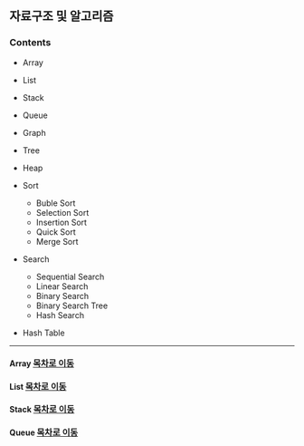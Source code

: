 ## 자료구조 및 알고리즘

### <p id="contents">Contents</p>

* <span id="top">Array</span>
* List
* Stack
* Queue
* Graph
* Tree
* Heap

* Sort
	* Buble Sort
	* Selection Sort
	* Insertion Sort
	* Quick Sort
	* Merge Sort
* Search
	* Sequential Search
	* Linear Search
	* Binary Search
	* Binary Search Tree
	* Hash Search
* Hash Table

<hr>



#### Array <a href="#contents" style="font-size:15px">목차로 이동</a>


#### List <a href="#contents" style="font-size:15px">목차로 이동</a>


#### Stack <a href="#contents" style="font-size:15px">목차로 이동</a>


#### Queue <a href="#contents" style="font-size:15px">목차로 이동</a>
